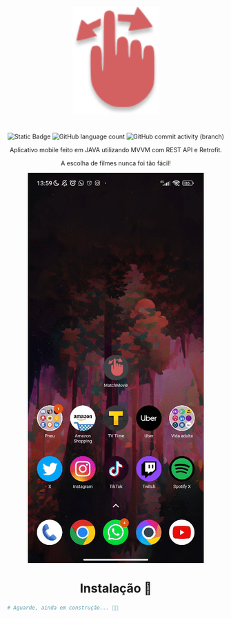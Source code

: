 <div class="corpo" align="center"> 

<img src="logo.png" width="200px" height="250px">

#
![Static Badge](https://img.shields.io/badge/Horse-Care-D46162)
![GitHub language count](https://img.shields.io/github/languages/count/jtentis/Hospedagem-de-cavalo?color=D46162)
![GitHub commit activity (branch)](https://img.shields.io/github/commit-activity/y/jtentis/Hospedagem-de-cavalo?color=D46162)

Aplicativo mobile feito em JAVA utilizando MVVM com REST API e Retrofit. 

A escolha de filmes nunca foi tão fácil!

![](gifs/splash_screen.gif)

# Instalação 🚀

</div>

```bash
# Aguarde, ainda em construção... 🚜👷
```

